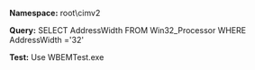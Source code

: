 **Namespace:** root\cimv2

**Query:** SELECT AddressWidth FROM Win32_Processor WHERE AddressWidth ='32'

**Test:** Use WBEMTest.exe
